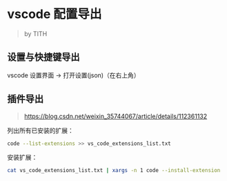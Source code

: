 # vscode 配置导出

> by TITH


## 设置与快捷键导出

vscode 设置界面 -> 打开设置(json)（在右上角）

## 插件导出

> https://blog.csdn.net/weixin_35744067/article/details/112361132

列出所有已安装的扩展：

```bash
code --list-extensions >> vs_code_extensions_list.txt
```

安装扩展：

```bash
cat vs_code_extensions_list.txt | xargs -n 1 code --install-extension
```
